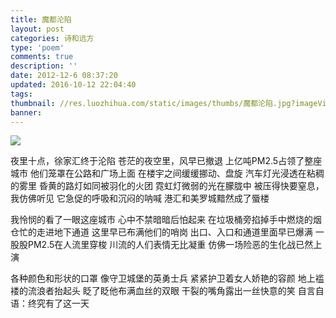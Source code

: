 ```yaml
---
title: 魔都沦陷
layout: post
categories: 诗和远方
type: 'poem'
comments: true
description: ''
date: 2012-12-6 08:37:20
updated: 2016-10-12 22:04:40
tags:
thumbnail: //res.luozhihua.com/static/images/thumbs/魔都沦陷.jpg?imageView2/1/w/345/h/163
banner:
---
```


![](//res.luozhihua.com/static/images/thumbs/魔都沦陷.jpg)

夜里十点，徐家汇终于沦陷
苍茫的夜空里，风早已撤退
上亿吨PM2.5占领了整座城市
他们笼罩在公路和广场上面
在楼宇之间缓缓挪动、盘旋
汽车灯光浸透在粘稠的雾里
昏黄的路灯如同被羽化的火团
霓虹灯微弱的光在朦胧中
被压得快要窒息，我仿佛听见
它急促的呼吸和沉闷的呐喊
港汇和美罗城黯然成了蜃楼

我怜悯的看了一眼这座城市
心中不禁暗暗后怕起来
在垃圾桶旁掐掉手中燃烧的烟
仓忙的走进地下通道
这里早已布满他们的哨岗
出口、入口和通道里面早已爆满
一股股PM2.5在人流里穿梭
川流的人们表情无比凝重
仿佛一场险恶的生化战已然上演

各种颜色和形状的口罩
像守卫城堡的英勇士兵
紧紧护卫着女人娇艳的容颜
地上褴褛的流浪者抬起头
眨了眨他布满血丝的双眼
干裂的嘴角露出一丝快意的笑
自言自语：终究有了这一天
